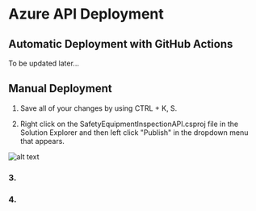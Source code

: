# Azure API Deployment
## Automatic Deployment with GitHub Actions
  To be updated later...
## Manual Deployment
1. Save all of your changes by using CTRL + K, S.

2. Right click on the SafetyEquipmentInspectionAPI.csproj file in the Solution Explorer and then left click "Publish" in the dropdown menu that appears.

![alt text](https://i.imgur.com/bJxQKUm.png)



### 3.



### 4.
